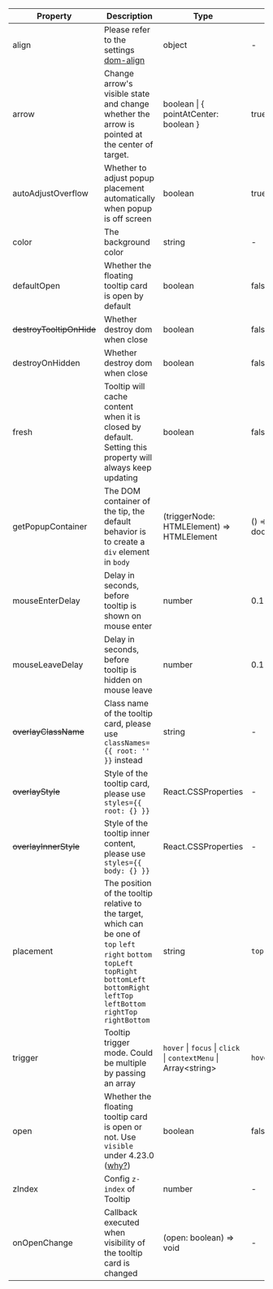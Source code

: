 <Antd component="Alert" message="The following APIs are shared by Tooltip, Popconfirm, Popover." type="info" banner="true"></Antd>

<!-- prettier-ignore -->
| Property | Description | Type | Default | Version |
| --- | --- | --- | --- | --- |
| align | Please refer to the settings [dom-align](https://github.com/yiminghe/dom-align) | object | - |  |
| arrow | Change arrow's visible state and change whether the arrow is pointed at the center of target. | boolean \| { pointAtCenter: boolean } | true | 5.2.0 |
| autoAdjustOverflow | Whether to adjust popup placement automatically when popup is off screen | boolean | true |  |
| color | The background color | string | - | 4.3.0 |
| defaultOpen | Whether the floating tooltip card is open by default | boolean | false | 4.23.0 |
| ~~destroyTooltipOnHide~~ | Whether destroy dom when close | boolean | false |  |
| destroyOnHidden | Whether destroy dom when close | boolean | false | 5.25.0 |
| fresh | Tooltip will cache content when it is closed by default. Setting this property will always keep updating | boolean | false | 5.10.0 |
| getPopupContainer | The DOM container of the tip, the default behavior is to create a `div` element in `body` | (triggerNode: HTMLElement) => HTMLElement | () => document.body |  |
| mouseEnterDelay | Delay in seconds, before tooltip is shown on mouse enter | number | 0.1 |  |
| mouseLeaveDelay | Delay in seconds, before tooltip is hidden on mouse leave | number | 0.1 |  |
| ~~overlayClassName~~ | Class name of the tooltip card, please use `classNames={{ root: '' }}` instead | string | - |  |
| ~~overlayStyle~~ | Style of the tooltip card, please use `styles={{ root: {} }}` | React.CSSProperties | - |  |
| ~~overlayInnerStyle~~ | Style of the tooltip inner content, please use `styles={{ body: {} }}` | React.CSSProperties | - |  |
| placement | The position of the tooltip relative to the target, which can be one of `top` `left` `right` `bottom` `topLeft` `topRight` `bottomLeft` `bottomRight` `leftTop` `leftBottom` `rightTop` `rightBottom` | string | `top` |  |
| trigger | Tooltip trigger mode. Could be multiple by passing an array | `hover` \| `focus` \| `click` \| `contextMenu` \| Array&lt;string> | `hover` |  |
| open | Whether the floating tooltip card is open or not. Use `visible` under 4.23.0 ([why?](/docs/react/faq#why-open)) | boolean | false | 4.23.0 |
| zIndex | Config `z-index` of Tooltip | number | - |  |
| onOpenChange | Callback executed when visibility of the tooltip card is changed | (open: boolean) => void | - | 4.23.0 |
